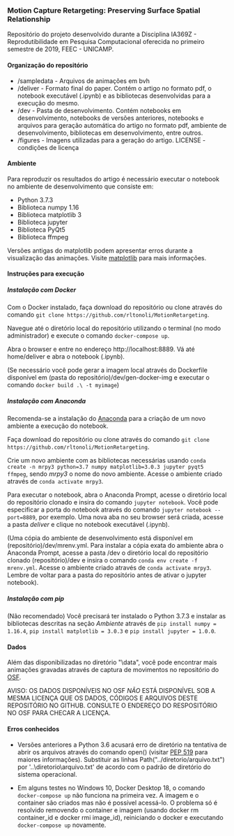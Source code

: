 ### Motion Capture Retargeting: Preserving Surface Spatial Relationship
Repositório do projeto desenvolvido durante a Disciplina IA369Z - Reprodutibilidade em Pesquisa Computacional oferecida no primeiro semestre de 2019, FEEC - UNICAMP.  

#### Organização do repositório
* /sampledata - Arquivos de animações em bvh  
* /deliver - Formato final do paper. Contém o artigo no formato pdf, o notebook executável (.ipynb) e as bibliotecas desenvolvidas para a execução do mesmo.
* /dev - Pasta de desenvolvimento. Contém notebooks em desenvolvimento, notebooks de versões anteriores, notebooks e arquivos para geração automática do artigo no formato pdf, ambiente de desenvolvimento, bibliotecas em desenvolvimento, entre outros.
* /figures - Imagens utilizadas para a geração do artigo.
LICENSE - condições de licença  

#### Ambiente
Para reproduzir os resultados do artigo é necessário executar o notebook no ambiente de desenvolvimento que consiste em:
* Python 3.7.3
* Biblioteca numpy 1.16
* Biblioteca matplotlib 3
* Biblioteca jupyter
* Biblioteca PyQt5
* Biblioteca ffmpeg

Versões antigas do matplotlib podem apresentar erros durante a visualização das animações. Visite [matplotlib](https://matplotlib.org/mpl_toolkits/mplot3d/tutorial.html) para mais informações.

#### Instruções para execução

##### *Instalação com Docker*

Com o Docker instalado, faça download do repositório ou clone através do comando `git clone https://github.com/rltonoli/MotionRetargeting`.

Navegue até o diretório local do repositório utilizando o terminal (no modo administrador) e execute o comando `docker-compose up`.

Abra o browser e entre no endereço http://localhost:8889. Vá até home/deliver e abra o notebook (.ipynb).

(Se necessário você pode gerar a imagem local através do Dockerfile disponível em (pasta do repositório)/dev/gen-docker-img e executar o comando `docker build .\ -t myimage`)

##### *Instalação com Anaconda*

Recomenda-se a instalação do [Anaconda](https://www.anaconda.com/distribution/) para a criação de um novo ambiente a execução do notebook.

Faça download do repositório ou clone através do comando `git clone https://github.com/rltonoli/MotionRetargeting`.

Crie um novo ambiente com as bibliotecas necessárias usando `conda create -n mrpy3 python=3.7 numpy matplotlib=3.0.3 jupyter pyqt5 ffmpeg`, sendo *mrpy3* o nome do novo ambiente. Acesse o ambiente criado através de `conda activate mrpy3`.

Para executar o notebook, abra o Anaconda Prompt, acesse o diretório local do repositório clonado e insira do comando `jupyter notebook`. Você pode especificar a porta do notebook através do comando `jupyter notebook --port=8889`, por exemplo. Uma nova aba no seu browser será criada, acesse a pasta *deliver* e clique no notebook executável (.ipynb).

(Uma cópia do ambiente de desenvolvimento está disponível em (repositório)/dev/mrenv.yml. Para instalar a cópia exata do ambiente abra o Anaconda Prompt, acesse a pasta /dev o diretório local do repositório clonado (repositório)/dev e insira o comando `conda env create -f mrenv.yml`. Acesse o ambiente criado através de `conda activate mrpy3`. Lembre de voltar para a pasta do repositório antes de ativar o jupyter notebook).

##### *Instalação com pip*

(Não recomendado) Você precisará ter instalado o Python 3.7.3 e instalar as bibliotecas descritas na seção *Ambiente* através de `pip install numpy = 1.16.4`, `pip install matplotlib = 3.0.3` e `pip install jupyter = 1.0.0`.

#### Dados

Além das disponibilizadas no diretório "\\data", você pode encontrar mais animações gravadas através de captura de movimentos no repositório do [OSF](https://osf.io/qm7r4/).

AVISO: OS DADOS DISPONÍVEIS NO OSF *NÃO* ESTÁ DISPONÍVEL SOB A MESMA LICENÇA QUE OS DADOS, CÓDIGOS E ARQUIVOS DESTE REPOSITÓRIO NO GITHUB. CONSULTE O ENDEREÇO DO RESPOSITÓRIO NO OSF PARA CHECAR A LICENÇA.

#### Erros conhecidos

* Versões anteriores a Python 3.6 acusará erro de diretório na tentativa de abrir os arquivos através do comando open() (visitar [PEP 519](https://docs.python.org/3/whatsnew/3.6.html) para maiores informações). Substituir as linhas Path("../diretorio/arquivo.txt") por '..\\diretorio\\arquivo.txt' de acordo com o padrão de diretório do sistema operacional.

* Em alguns testes no Windows 10, Docker Desktop 18, o comando `docker-compose up` não funciona na primeira vez. A imagem e o container são criados mas não é possível acessá-lo. O problema só é resolvido removendo o container e imagem (usando docker rm container_id e docker rmi image_id), reiniciando o docker e executando `docker-compose up` novamente.
